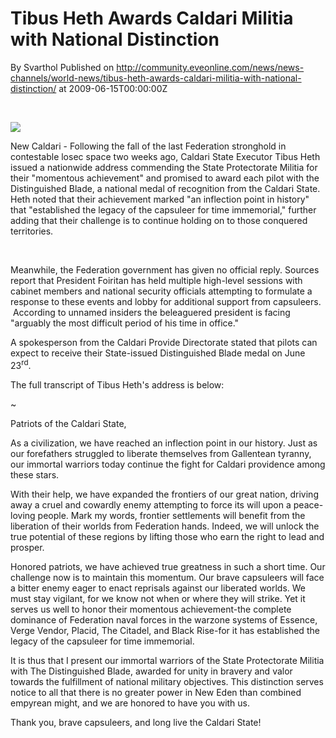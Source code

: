# Tibus Heth Awards Caldari Militia with National Distinction
By Svarthol
Published on http://community.eveonline.com/news/news-channels/world-news/tibus-heth-awards-caldari-militia-with-national-distinction/ at 2009-06-15T00:00:00Z

<!-- -->

&nbsp;

![](http://www.eve-mercury.net/images/mercurybanner.png)  
  
New Caldari - Following the fall of the last Federation stronghold in contestable losec space two weeks ago, Caldari State Executor Tibus Heth issued a nationwide address commending the State Protectorate Militia for their "momentous achievement" and promised to award each pilot with the Distinguished Blade, a national medal of recognition from the Caldari State. Heth noted that their achievement marked "an inflection point in history" that "established the legacy of the capsuleer for time immemorial," further adding that their challenge is to continue holding on to those conquered territories.

&nbsp;

Meanwhile, the Federation government has given no official reply. Sources report that President Foiritan has held multiple high-level sessions with cabinet members and national security officials attempting to formulate a response to these events and lobby for additional support from capsuleers. &nbsp;According to unnamed insiders the beleaguered president is facing "arguably the most difficult period of his time in office."

A spokesperson from the Caldari Provide Directorate stated that pilots can expect to receive their State-issued Distinguished Blade medal on June 23<sup>rd</sup>.

The full transcript of Tibus Heth's address is below:

~

Patriots of the Caldari State,

As a civilization, we have reached an inflection point in our history. Just as our forefathers struggled to liberate themselves from Gallentean tyranny, our immortal warriors today continue the fight for Caldari providence among these stars.

With their help, we have expanded the frontiers of our great nation, driving away a cruel and cowardly enemy attempting to force its will upon a peace-loving people. Mark my words, frontier settlements will benefit from the liberation of their worlds from Federation hands. Indeed, we will unlock the true potential of these regions by lifting those who earn the right to lead and prosper.

Honored patriots, we have achieved true greatness in such a short time. Our challenge now is to maintain this momentum. Our brave capsuleers will face a bitter enemy eager to enact reprisals against our liberated worlds. We must stay vigilant, for we know not when or where they will strike. Yet it serves us well to honor their momentous achievement-the complete dominance of Federation naval forces in the warzone systems of Essence, Verge Vendor, Placid, The Citadel, and Black Rise-for it has established the legacy of the capsuleer for time immemorial.

It is thus that I present our immortal warriors of the State Protectorate Militia with The Distinguished Blade, awarded for unity in bravery and valor towards the fulfillment of national military objectives. This distinction serves notice to all that there is no greater power in New Eden than combined empyrean might, and we are honored to have you with us.

Thank you, brave capsuleers, and long live the Caldari State!

&nbsp;


